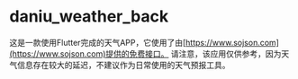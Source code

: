 # daniu_weather_back

这是一款使用Flutter完成的天气APP，它使用了由[https://www.sojson.com](https://www.sojson.com)提供的免费接口。
请注意，该应用仅供参考，因为天气信息存在较大的延迟，不建议作为日常使用的天气预报工具。